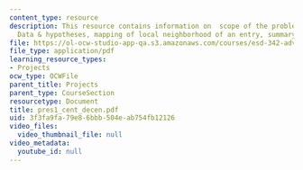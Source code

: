 ```yaml
---
content_type: resource
description: This resource contains information on  scope of the problem, expected
  Data & hypotheses, mapping of local neighborhood of an entry, summary & next steps.
file: https://ol-ocw-studio-app-qa.s3.amazonaws.com/courses/esd-342-advanced-system-architecture-spring-2006/3f3fa9fa79e86bbb504eab754fb12126_pres1_cent_decen.pdf
file_type: application/pdf
learning_resource_types:
- Projects
ocw_type: OCWFile
parent_title: Projects
parent_type: CourseSection
resourcetype: Document
title: pres1_cent_decen.pdf
uid: 3f3fa9fa-79e8-6bbb-504e-ab754fb12126
video_files:
  video_thumbnail_file: null
video_metadata:
  youtube_id: null
---
```

